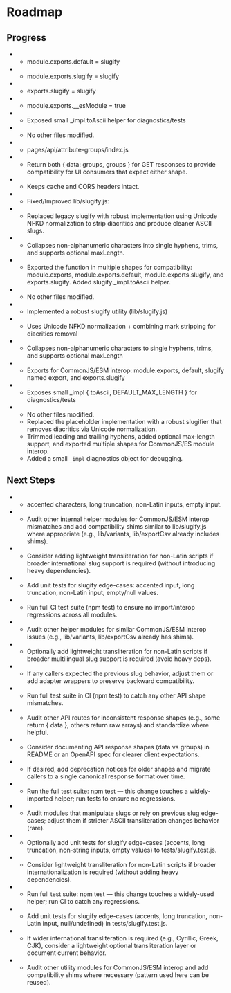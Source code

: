 # Roadmap

## Progress

- - module.exports.default = slugify
- - module.exports.slugify = slugify
- - exports.slugify = slugify
- - module.exports.__esModule = true
- - Exposed small _impl.toAscii helper for diagnostics/tests
- - No other files modified.
- - pages/api/attribute-groups/index.js
- - Return both { data: groups, groups } for GET responses to provide compatibility for UI consumers that expect either shape.
- - Keeps cache and CORS headers intact.
- - Fixed/Improved lib/slugify.js:
- - Replaced legacy slugify with robust implementation using Unicode NFKD normalization to strip diacritics and produce cleaner ASCII slugs.
- - Collapses non-alphanumeric characters into single hyphens, trims, and supports optional maxLength.
- - Exported the function in multiple shapes for compatibility: module.exports, module.exports.default, module.exports.slugify, and exports.slugify. Added slugify._impl.toAscii helper.
- - No other files modified.
- - Implemented a robust slugify utility (lib/slugify.js)
- - Uses Unicode NFKD normalization + combining mark stripping for diacritics removal
- - Collapses non-alphanumeric characters to single hyphens, trims, and supports optional maxLength
- - Exports for CommonJS/ESM interop: module.exports, default, slugify named export, and exports.slugify
- - Exposes small _impl { toAscii, DEFAULT_MAX_LENGTH } for diagnostics/tests
- - No other files modified.
  - Replaced the placeholder implementation with a robust slugifier that removes diacritics via Unicode normalization.
  - Trimmed leading and trailing hyphens, added optional max-length support, and exported multiple shapes for CommonJS/ES module interop.
  - Added a small `_impl` diagnostics object for debugging.

## Next Steps

- - accented characters, long truncation, non-Latin inputs, empty input.
- - Audit other internal helper modules for CommonJS/ESM interop mismatches and add compatibility shims similar to lib/slugify.js where appropriate (e.g., lib/variants, lib/exportCsv already includes shims).
- - Consider adding lightweight transliteration for non-Latin scripts if broader international slug support is required (without introducing heavy dependencies).
- - Add unit tests for slugify edge-cases: accented input, long truncation, non-Latin input, empty/null values.
- - Run full CI test suite (npm test) to ensure no import/interop regressions across all modules.
- - Audit other helper modules for similar CommonJS/ESM interop issues (e.g., lib/variants, lib/exportCsv already has shims).
- - Optionally add lightweight transliteration for non-Latin scripts if broader multilingual slug support is required (avoid heavy deps).
- - If any callers expected the previous slug behavior, adjust them or add adapter wrappers to preserve backward compatibility.
- - Run full test suite in CI (npm test) to catch any other API shape mismatches.
- - Audit other API routes for inconsistent response shapes (e.g., some return { data }, others return raw arrays) and standardize where helpful.
- - Consider documenting API response shapes (data vs groups) in README or an OpenAPI spec for clearer client expectations.
- - If desired, add deprecation notices for older shapes and migrate callers to a single canonical response format over time.
- - Run the full test suite: npm test — this change touches a widely-imported helper; run tests to ensure no regressions.
- - Audit modules that manipulate slugs or rely on previous slug edge-cases; adjust them if stricter ASCII transliteration changes behavior (rare).
- - Optionally add unit tests for slugify edge-cases (accents, long truncation, non-string inputs, empty values) to tests/slugify.test.js.
- - Consider lightweight transliteration for non-Latin scripts if broader internationalization is required (without adding heavy dependencies).
- - Run full test suite: npm test — this change touches a widely-used helper; run CI to catch any regressions.
- - Add unit tests for slugify edge-cases (accents, long truncation, non-Latin input, null/undefined) in tests/slugify.test.js.
- - If wider international transliteration is required (e.g., Cyrillic, Greek, CJK), consider a lightweight optional transliteration layer or document current behavior.
- - Audit other utility modules for CommonJS/ESM interop and add compatibility shims where necessary (pattern used here can be reused).
